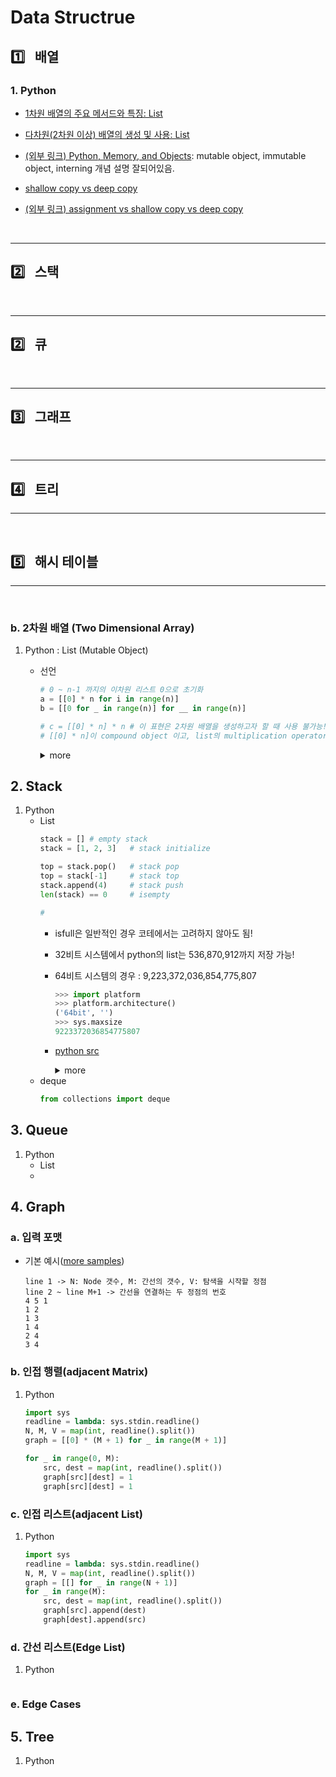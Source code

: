 # Data Structrue

## :one:&ensp; 배열

### 1. Python

* [1차원 배열의 주요 메서드와 특징: List](./datastructures/python/one_dimensional_array.md)

* [다차원(2차원 이상) 배열의 생성 및 사용: List](./datastructures/python/multi_dimensional_array.md)

* [(외부 링크) Python, Memory, and Objects](https://towardsdatascience.com/python-memory-and-objects-e7bec4a2845): mutable object, immutable object, interning 개념 설명 잘되어있음.

* [shallow copy vs deep copy](./datastructures/python/shallow_copy_deep_copy.md)

* [(외부 링크) assignment vs shallow copy vs deep copy](https://medium.com/@thawsitt/assignment-vs-shallow-copy-vs-deep-copy-in-python-f70c2f0ebd86)


<br/>

---
## :two:&ensp; 스택


<br/>

---
## :two:&ensp; 큐

<br/>

---
## :three:&ensp; 그래프



<br/>

---
## :four:&ensp; 트리


---

<br/>

## :five:&ensp; 해시 테이블


---

<br/>

### b. 2차원 배열 (Two Dimensional Array)
1. Python : List (Mutable Object)

    * 선언
        ```py
        # 0 ~ n-1 까지의 이차원 리스트 0으로 초기화
        a = [[0] * n for i in range(n)]
        b = [[0 for _ in range(n)] for __ in range(n)]

        # c = [[0] * n] * n # 이 표현은 2차원 배열을 생성하고자 할 때 사용 불가능!
        # [[0] * n]이 compound object 이고, list의 multiplication operator인 '*'이 shallow copy 동작을 수행하기 때문!
        ```
        
        <details>
        <summary>more</summary>

        ```py
        a = [[0] * n for _ in range(n)]
        b = [[0 for _ in range(n)] for __ in range(n)]
        c = [[0] * n] * n

        for i in range(n):
            print(hex(id(a[i])), hex(id(b[i])), hex(id(c[i])))

        """
        i   id(a[i])    id(b[i])    id(c[i])
        0   0x10ae76400 0x10ae76740 0x10ae83c80
        1   0x10ae838c0 0x10ae83cc0 0x10ae83c80
        2   0x10ae83480 0x10ae61b80 0x10ae83c80
        3   0x10ae83a00 0x10ae83b40 0x10ae83c80
        4   0x10ae83d80 0x10ae83840 0x10ae83c80
        """
        ```
        
        </details>

## 2. Stack
1. Python
    * List
        ```py
        stack = [] # empty stack
        stack = [1, 2, 3]   # stack initialize

        top = stack.pop()   # stack pop
        top = stack[-1]     # stack top
        stack.append(4)     # stack push
        len(stack) == 0     # isempty
        
        # 
        ```
        * isfull은 일반적인 경우 코테에서는 고려하지 않아도 됨!
        * 32비트 시스템에서 python의 list는 536,870,912까지 저장 가능!
        * 64비트 시스템의 경우 : 9,223,372,036,854,775,807
            ```py
            >>> import platform
            >>> platform.architecture()
            ('64bit', '')
            >>> sys.maxsize
            9223372036854775807
            ```
        * [python src](https://svn.python.org/projects/python/trunk/Objects/listobject.c?revision=69227&view=markup)
          <details>
            <summary>more</summary>

            ```cpp
            /* Ensure enough temp memory for 'need' array slots is available.
            * Returns 0 on success and -1 if the memory can't be gotten.
            */
            static int
            merge_getmem(MergeState *ms, Py_ssize_t need)
            {
                assert(ms != NULL);
                if (need <= ms->alloced)
                    return 0;
                /* Don't realloc!  That can cost cycles to copy the old data, but
                * we don't care what's in the block.
                */
                merge_freemem(ms);

                /* 
                 * 여기 코드에 최대 할당 가능한 사이즈가 나옴!
                 * (size_t)need > PY_SSIZE_T_MAX / sizeof(PyObject*)
                 * 
                 * in <pyport.h>
                 * Largest positive value of type Py_ssize_t.
                 * #define PY_SSIZE_T_MAX ((Py_ssize_t)(((size_t)-1)>>1))
                 * 
                 */
                 
                if ((size_t)need > PY_SSIZE_T_MAX / sizeof(PyObject*)) {
                    PyErr_NoMemory();
                    return -1;
                }
                ms->a = (PyObject **)PyMem_Malloc(need * sizeof(PyObject*));
                if (ms->a) {
                    ms->alloced = need;
                    return 0;
                }
                PyErr_NoMemory();
                merge_freemem(ms);          /* reset to sane state */
                return -1;
            }
            ```
          </details>
    * deque
        ```py
        from collections import deque
        ```

## 3. Queue
1. Python
    * List
    * 



## 4. Graph

### a. 입력 포맷
* 기본 예시([more samples](./input_output.md))
    ```
    line 1 -> N: Node 갯수, M: 간선의 갯수, V: 탐색을 시작할 정점
    line 2 ~ line M+1 -> 간선을 연결하는 두 정점의 번호
    4 5 1
    1 2
    1 3
    1 4
    2 4
    3 4
    ```

### b. 인접 행렬(adjacent Matrix)
1. Python
    ```py
    import sys
    readline = lambda: sys.stdin.readline()
    N, M, V = map(int, readline().split())
    graph = [[0] * (M + 1) for _ in range(M + 1)]

    for _ in range(0, M):
        src, dest = map(int, readline().split())
        graph[src][dest] = 1
        graph[src][dest] = 1

    ```


### c. 인접 리스트(adjacent List)
1. Python
    ```py
    import sys
    readline = lambda: sys.stdin.readline()
    N, M, V = map(int, readline().split())
    graph = [[] for _ in range(N + 1)]
    for _ in range(M):
        src, dest = map(int, readline().split())
        graph[src].append(dest)
        graph[dest].append(src)
    ```

### d. 간선 리스트(Edge List)
1. Python
    ```py
    ```

### e. Edge Cases

## 5. Tree
1. Python
   ```py

   ```